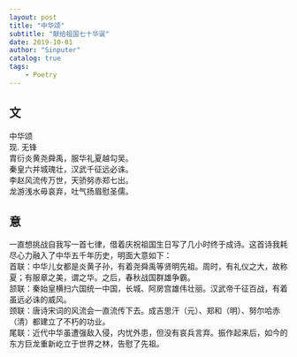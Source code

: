 ```yaml
---
layout: post
title: "中华颂"
subtitle: "献给祖国七十华诞"
date: 2019-10-01
author: "Sinputer"
catalog: true
tags: 
    - Poetry
---
```

## 文
中华颂  
现. 无锋  
胄衍炎黄尧舜禹，服华礼夏越勾吴。  
秦皇六并城瑰壮，汉武千征远必诛。  
李赵风流传万世，天骄努赤郑七出。  
龙游浅水毋哀弃，吐气扬眉慰圣儒。  

## 意
一直想挑战自我写一首七律，借着庆祝祖国生日写了几小时终于成诗。这首诗我耗尽心力融入了中华五千年历史，明面大意如下：  
首联：中华儿女都是炎黄子孙，有着尧舜禹等贤明先祖。周时，有礼仪之大，故称夏；有服章之美，谓之华。之后，春秋战国群雄争霸。  
颔联：秦始皇横扫六国统一中国，长城、阿房宫雄伟壮丽。汉武帝千征百战，有着虽远必诛的威风。  
颈联：唐诗宋词的风流会一直流传下去。成吉思汗（元）、郑和（明）、努尔哈赤（清）都建立了不朽的功业。  
尾联：近代中华虽遭强敌入侵，内忧外患，但没有哀兵言弃。振作起来后，如今的东方巨龙重新屹立于世界之林，告慰了先祖。